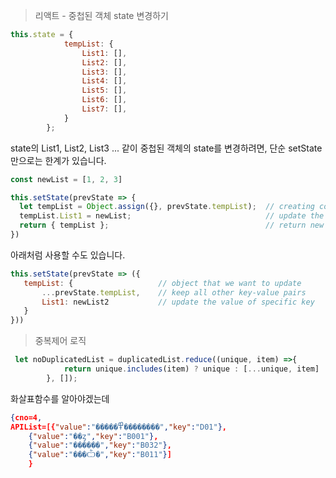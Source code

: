 >리액트 - 중첩된 객체 state 변경하기

```javascript
this.state = {
            tempList: {
                List1: [],
                List2: [],
                List3: [],
                List4: [],
                List5: [],
                List6: [],
                List7: [],
            }
        };
```

state의 List1, List2, List3 ... 같이 중첩된 객체의 state를 변경하려면, 
단순 setState만으로는 한계가 있습니다.

``` javascript
const newList = [1, 2, 3]

this.setState(prevState => {
  let tempList = Object.assign({}, prevState.tempList);  // creating copy of state variable jasper
  tempList.List1 = newList;                              // update the name property, assign a new value                 
  return { tempList };                                   // return new tempList object
})  

 ```
 아래처럼 사용할 수도 있습니다.
 ```javascript
 this.setState(prevState => ({
    tempList: {                   // object that we want to update
        ...prevState.tempList,    // keep all other key-value pairs
        List1: newList2           // update the value of specific key
    }
}))
 ```


 >중복제어 로직

``` javascript
 let noDuplicatedList = duplicatedList.reduce((unique, item) =>{
            return unique.includes(item) ? unique : [...unique, item]
        }, []);
```

화살표함수를 알아야겠는데


```json
{cno=4, 
APIList=[{"value":"�����߾��������","key":"D01"},
    {"value":"��ȥ","key":"B001"},
    {"value":"������","key":"B032"},
    {"value":"���Ѽ�","key":"B011"}]
    }


```